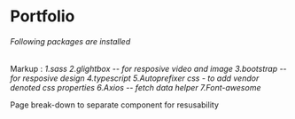 # Portfolio

###### Following packages are installed
 Markup : *1.sass
2.glightbox -- for resposive video and image
3.bootstrap -- for resposive design
4.typescript
5.Autoprefixer css - to add vendor denoted css properties
6.Axios -- fetch data helper
7.Font-awesome*


Page break-down to separate component for resusability
